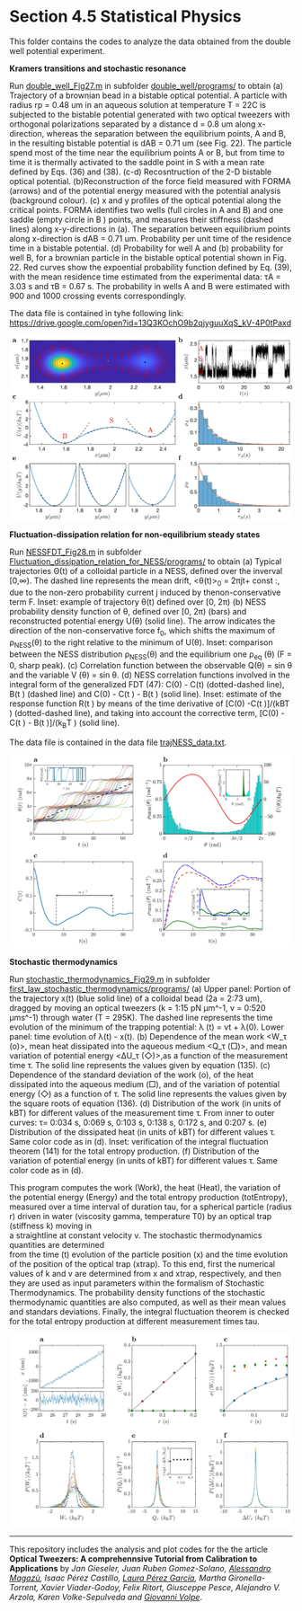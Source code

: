# Section 4.5 Statistical Physics

This folder contains the codes to analyze the data obtained from the double well potential experiment.
 



**Kramers transitions and stochastic resonance**

Run [double_well_Fig27.m](double_well/programs/double_well_Fig27.m) in subfolder [double_well/programs/](double_well/programs/) to obtain (a) Trajectory of a brownian bead in a bistable optical potential. A particle
with radius rp = 0.48 um in an aqueous solution at temperature T = 22C is subjected to the bistable
potential generated with two optical tweezers with orthogonal polarizations separated by a distance
d = 0.8 um along x- direction, whereas the separation between the equilibrium points, A and B, in
the resulting bistable potential is dAB = 0.71 um (see Fig. 22). The particle spend most of the time
near the equilibrium points A or B, but from time to time it is thermally activated to the saddle point
in S with a mean rate defined by Eqs. (36) and (38). (c-d) Recosntruction of the 2-D bistable optical
potential. (b)Reconstruction of the force field measured with FORMA (arrows) and of the potential
energy measured with the potential analysis (background colour). (c) x and y profiles of the optical
potential along the critical points. FORMA identifies two wells (full circles in A and B) and one saddle
(empty circle in B ) points, and measures their stiffness (dashed lines) along x-y-directions in (a). The
separation between equilibrium points along x-direction is dAB = 0.71 um. Probability per unit time
of the residence time in a bistable potential. (d) Probability for well A and (b) probability for well B, for
a brownian particle in the bistable optical potential shown in Fig. 22. Red curves show the expoential
probability function defined by Eq. (39), with the mean residence time estimated from the experimental
data: τA = 3.03 s and τB = 0.67 s. The probability in wells A and B were estimated with 900 and
1000 crossing events correspondingly.


The data file is contained in tyhe following link: https://drive.google.com/open?id=13Q3KOchO9b2qjyguuXqS_kV-4P0tPaxd




![alt text](/sec_4_5_statistical_physics/double_well/figures/double_well.jpg
"Double- well potential")

**Fluctuation-dissipation relation for non-equilibrium steady states**

Run [NESSFDT_Fig28.m](Fluctuation_dissipation_relation_for_NESS/programs/NESSFDT_Fig28.m) in subfolder  [Fluctuation_dissipation_relation_for_NESS/programs/](Fluctuation_dissipation_relation_for_NESS/programs) to obtain (a) Typical trajectories Θ(t) of a colloidal particle in a NESS, defined over the inverval [0,∞). The dashed line represents the mean drift, <θ(t)><sub>0</sub> = 2πjt+ const :, due to the non-zero probability current j induced by thenon-conservative term F. Inset: example of trajectory θ(t) defined over [0, 2π) (b) NESS probability
density function of θ, defined over [0, 2π) (bars) and reconstructed potential energy U(θ) (solid
line). The arrow indicates the direction of the non-conservative force f<sub>0</sub>, which shifts the maximum
of ρ<sub>NESS</sub>(θ) to the right relative to the minimum of U(θ). Inset: comparison between the NESS
distribution ρ<sub>NESS</sub>(θ) and the equilibrium one ρ<sub>eq</sub> (θ) (F = 0, sharp peak). (c) Correlation function between the observable Q(θ) = sin θ and the variable V (θ) = sin θ. (d) NESS correlation functions
involved in the integral form of the generalized FDT (47): C(0) - C(t) (dotted-dashed line), B(t )
(dashed line) and C(0) - C(t ) - B(t ) (solid line). Inset: estimate of the response function R(t ) by
means of the time derivative of [C(0) -C(t )]/(kBT ) (dotted-dashed line), and taking into account the
corrective term, [C(0) -C(t ) - B(t )]/(k<sub>B</sub>T ) (solid line).


The data file is contained in the data file [trajNESS_data.txt](Fluctuation_dissipation_relation_for_NESS/data/trajNESS_data.txt).

![alt text](/sec_4_5_statistical_physics/Fluctuation_dissipation_relation_for_NESS/figures/fluctuation_dissipation_NESS.jpg "Fluctuation-dissipation")

**Stochastic thermodynamics**


Run [stochastic_thermodynamics_Fig29.m](first_law_stochastic_thermodynamics/programs/stochastic_thermodynamics_Fig29.m)  in subfolder [first_law_stochastic_thermodynamics/programs/](first_law_stochastic_thermodynamics/programs/)  (a) Upper panel: Portion of the
trajectory x(t) (blue solid line) of a colloidal bead (2a = 2:73 um), dragged by moving
an optical tweezers (k = 1:15 pN μm^-1, v = 0:520 μms^-1) through water (T = 295K).
The dashed line represents the time evolution of the minimum of the trapping potential:
λ (t) = vt + λ(0). Lower panel: time evolution of λ(t) - x(t). (b) Dependence of the mean
work <W_τ (ο)>, mean heat dissipated into the aqueous medium  <Q_τ (□)>, and mean variation
of potential energy <ΔU_τ (◇)>,as a function of the measurement time τ. The solid line
represents the values given by equation (135). (c) Dependence of the standard deviation
of the work (ο), of the heat dissipated into the aqueous medium (□), and of the variation
of potential energy (◇) as a function of τ. The solid line represents the values given by the
square roots of equation (136). (d) Distribution of the work (in units of kBT) for different
values of the measurement time τ. From inner to outer curves: τ= 0:034 s, 0:069 s, 0:103 s,
0:138 s, 0:172 s, and 0:207 s. (e) Distribution of the dissipated heat (in units of kBT) for
different values τ. Same color code as in (d). Inset: verification of the integral fluctuation
theorem (141) for the total entropy production. (f) Distribution of the variation of potential
energy (in units of kBT) for different values τ. Same color code as in (d).

This program computes the work (Work), the heat (Heat), the
variation of the potential energy (Energy) and the total entropy production (totEntropy), 
measured over a time interval of duration tau, for a spherical particle (radius r) driven 
in water (viscosity gamma, temperature T0) by an optical trap (stiffness k) moving in  
a straightline at constant velocity v. The stochastic thermodynamics quantities are determined  
from the time (t) evolution of the particle position (x) and
the time evolution of the position of the optical trap (xtrap). 
To this end, first the numerical values of k and v are determined from x and xtrap,
respectively, and then they are used as input parameters within the formalism of Stochastic
Thermodynamics. The probability density functions of the stochastic
thermodynamic quantities are also computed, as well as their mean values
and standars deviations. Finally, the integral fluctuation theorem is
checked for the total entropy production at different measurement times
tau.

![alt text](/sec_4_5_statistical_physics/first_law_stochastic_thermodynamics/figures/stochastic_thermodynamics.jpg
"Stochastic thermodynamics")




***


 
This repository includes the analysis and plot codes for the the article **Optical Tweezers: A comprehennsive Tutorial  from Calibration to Applications** by *Jan Gieseler, Juan Ruben Gomez-Solano, [Alessandro Magazù](http://softmatterlab.org/people/alessandro-magazzu/), Isaac  Pérez Castillo, [Laura Pérez García](http://softmatterlab.org/people/laura-perez-garcia/), Martha Gironella-Torrent, Xavier Viader-Godoy, Felix Ritort, Giusceppe Pesce, Alejandro V. Arzola, Karen Volke-Sepulveda and [Giovanni Volpe](http://softmatterlab.org/people/giovanni-volpe/)*. 
 
